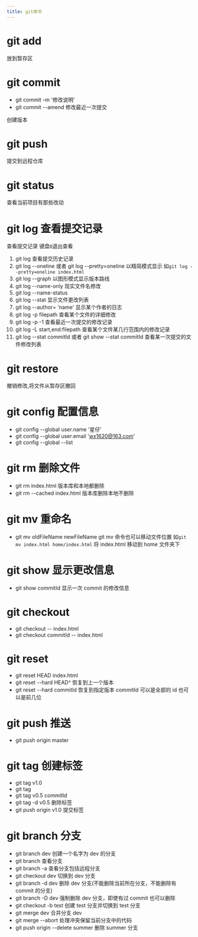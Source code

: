 ```yaml
---
title: git命令
---
```


# git add

放到暂存区

# git commit

-   git commit -m '修改说明'
-   git commit --amend 修改最近一次提交

创建版本

# git push

提交到远程仓库

# git status

查看当前项目有那些改动

# git log 查看提交记录

查看提交记录
键盘`Q`退出查看

1. git log 查看提交历史记录
2. git log --oneline 或者 git log --pretty=oneline 以精简模式显示
   如`git log --pretty=oneline index.html`
3. git log --graph 以图形模式显示版本路线
4. git log --name-only 现实文件名修改
5. git log --name-status
6. git log --stat 显示文件更改列表
7. git log --author= 'name' 显示某个作者的日志
8. git log -p filepath 查看某个文件的详细修改
9. git log -p -1 查看最近一次提交的修改记录
10. git log -L start,end:filepath 查看某个文件某几行范围内的修改记录
11. git log --stat commitId 或者 git show --stat commitId 查看某一次提交的文件修改列表

# git restore

撤销修改,将文件从暂存区撤回

# git config 配置信息

-   git config --global user.name '星仔'
-   git config --global user.email 'wx1620@163.com'
-   git config --global --list

# git rm 删除文件

-   git rm index.html 版本库和本地都删除
-   git rm --cached index.html 版本库删除本地不删除

# git mv 重命名

-   git mv oldFileName newFileName
    git mv 命令也可以移动文件位置
    如`git mv index.html home/index.html`
    将 index.html 移动到 home 文件夹下

# git show 显示更改信息

-   git show commitId 显示一次 commit 的修改信息

# git checkout

-   git checkout -- index.html
-   git checkout commitId -- index.html

# git reset

-   git reset HEAD index.html
-   git reset --hard HEAD^ 恢复到上一个版本
-   git reset --hard commitId 恢复到指定版本
    commitId 可以是全部的 id 也可以是前几位

# git push 推送

-   git push origin master

# git tag 创建标签

-   git tag v1.0
-   git tag
-   git tag v0.5 commitId
-   git tag -d v0.5 删除标签
-   git push origin v1.0 提交标签

# git branch 分支

-   git branch dev 创建一个名字为 dev 的分支
-   git branch 查看分支
-   git branch -a 查看分支包括远程分支
-   git checkout dev 切换到 dev 分支
-   git branch -d dev 删除 dev 分支(不能删除当前所在分支，不能删除有 commit 的分支)
-   git branch -D dev 强制删除 dev 分支，即使有过 commit 也可以删除
-   git checkout -b test 创建 test 分支并切换到 test 分支
-   git merge dev 合并分支 dev
-   git merge --abort 处理冲突保留当前分支中的代码
-   git push origin --delete summer 删除 summer 分支
